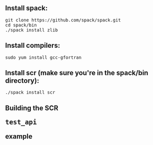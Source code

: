 ## Install spack:

<pre>git clone https://github.com/spack/spack.git
cd spack/bin
./spack install zlib
</pre>

## Install compilers:

<pre>sudo yum install gcc-gfortran</pre>

## Install scr (make sure you're in the spack/bin directory):

<pre>./spack install scr</pre>

## Building the SCR <pre>test_api</pre> example

